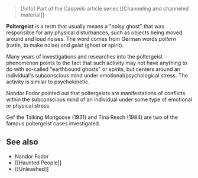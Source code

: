 
> [!info] Part of the Casswiki article series [[Channeling and channeled material]]

**Poltergeist** is a term that usually means a "noisy ghost" that was responsible for any physical disturbances, such as objects being moved around and loud noises. The word comes from German words _poltern_ (rattle, to make noise) and _geist_ (ghost or spirit).

Many years of investigations and researches into the poltergeist phenomenon points to the fact that such activity may not have anything to do with so-called "earthbound ghosts" or spirits, but centers around an individual's subconscious mind under emotional/psychological stress. The activity is similar to psychokinetic.

Nandor Fodor pointed out that poltergeists are manifestations of conflicts within the subconscious mind of an individual under some type of emotional or physical stress.

Gef the Talking Mongoose (1931) and Tina Resch (1984) are two of the famous poltergeist cases investigated.

See also
--------

*   Nandor Fodor
*   [[Haunted People]]
*   [[Unleashed]]